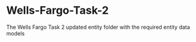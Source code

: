 # Wells-Fargo-Task-2

The Wells Fargo Task 2 updated entity folder with the required entity data models
